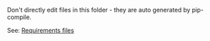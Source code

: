 Don't directly edit files in this folder - they are auto generated by pip-compile.

See: [Requirements files](../README.md)
